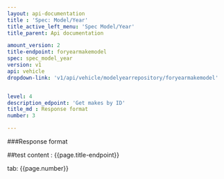 ```yaml
---
layout: api-documentation
title : 'Spec: Model/Year'
title_active_left_menu: 'Spec Model/Year'
title_parent: Api documentation

amount_version: 2
title-endpoint: foryearmakemodel
spec: spec_model_year
version: v1
api: vehicle
dropdown-link: 'v1/api/vehicle/modelyearrepository/foryearmakemodel'


level: 4
description_edpoint: 'Get makes by ID'
title_md : Response format
number: 3

---
```


###Response format

##test content : {{page.title-endpoint}} 

tab: {{page.number}}